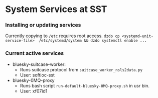 # System Services at SST

### Installing or updating services
Currently copying to `/etc` requires root access.
`dzdo cp <systemd-unit-service-file>  /etc/systemd/system && dzdo systemctl enable ...`

### Current active services
- bluesky-suitcase-worker:
  - Runs suitcase protocol from `suitcase_worker_nsls2data.py`
  - User: softioc-sst
- bluesky-0MQ-proxy
  - Runs bash script `run-default-bluesky-0MQ-proxy.sh` in usr bin.
  - User: xf07id1